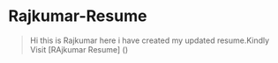 # Rajkumar-Resume

> Hi this is Rajkumar here i have created my updated resume.Kindly Visit [RAjkumar Resume] () 
